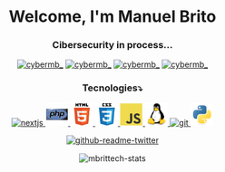 <h1 align="center">Welcome, I'm Manuel Brito</h1>
<h3 align="center">Cibersecurity in process...</h3>

<p align="center"> 
<a href="https://twitter.com/cybermb_" target="blank"><img src="https://img.shields.io/badge/Twitter-%231DA1F2.svg?style=for-the-badge&logo=Twitter&logoColor=white" alt="cybermb_" /></a> 
<a href="https://instagram.com/cybermb_" target="blank"><img src="https://img.shields.io/badge/Instagram-%23E4405F.svg?style=for-the-badge&logo=Instagram&logoColor=white" alt="cybermb_" /></a> 
<a href="https://linkedin.com/in/cybermb" target="blank"><img src="https://img.shields.io/badge/linkedin-%230077B5.svg?style=for-the-badge&logo=linkedin&logoColor=white" alt="cybermb_" /></a> 
<a href="https://www.youtube.com/channel/UC3GyZjqU3pCMYctxz0DMO3Q" target="blank"><img src="https://img.shields.io/badge/YouTube-%23FF0000.svg?style=for-the-badge&logo=YouTube&logoColor=white" alt="cybermb_" /></a> 
</p>

<div align="center">
<h3>Tecnologies⤵</h3>
<p> 
<a href="https://nextjs.org/" target="_blank" rel="noreferrer"> <img src="https://cdn.jsdelivr.net/gh/devicons/devicon/icons/nextjs/nextjs-original.svg" alt="nextjs" width="40" height="40"/> </a>
<a href="https://www.php.net" target="_blank" rel="noreferrer"> <img src="https://raw.githubusercontent.com/devicons/devicon/master/icons/php/php-original.svg" alt="php" width="40" height="40"/> </a>
<a href="https://www.w3.org/html/" target="_blank" rel="noreferrer"> <img src="https://raw.githubusercontent.com/devicons/devicon/master/icons/html5/html5-original-wordmark.svg" alt="html5" width="40" height="40"/> </a>
<a href="https://www.w3schools.com/css/" target="_blank" rel="noreferrer"> <img src="https://raw.githubusercontent.com/devicons/devicon/master/icons/css3/css3-original-wordmark.svg" alt="css3" width="40" height="40"/> </a>
<a href="https://developer.mozilla.org/en-US/docs/Web/JavaScript" target="_blank" rel="noreferrer"> <img src="https://raw.githubusercontent.com/devicons/devicon/master/icons/javascript/javascript-original.svg" alt="javascript" width="40" height="40"/> </a> <a href="https://www.linux.org/" target="_blank" rel="noreferrer"> <img src="https://raw.githubusercontent.com/devicons/devicon/master/icons/linux/linux-original.svg" alt="linux" width="40" height="40"/> </a>
<a href="https://git-scm.com/" target="_blank" rel="noreferrer"> <img src="https://www.vectorlogo.zone/logos/git-scm/git-scm-icon.svg" alt="git" width="40" height="40"/> </a>
<a href="https://www.python.org" target="_blank" rel="noreferrer"> <img src="https://raw.githubusercontent.com/devicons/devicon/master/icons/python/python-original.svg" alt="python" width="40" height="40"/> </a>

</p>

[![github-readme-twitter](https://github-readme-twitter.gazf.vercel.app/api?id=cybermb_&layout=wide&show_border=off)](https://twitter.com/cybermb_)

<p><img align="center"src="https://github-readme-stats.vercel.app/api/top-langs?username=mbrittech&show_icons=true&locale=en&layout=compact&theme=codeSTACKr&hide_border=true" alt="mbrittech-stats" /></p>
  
</div> 
 
